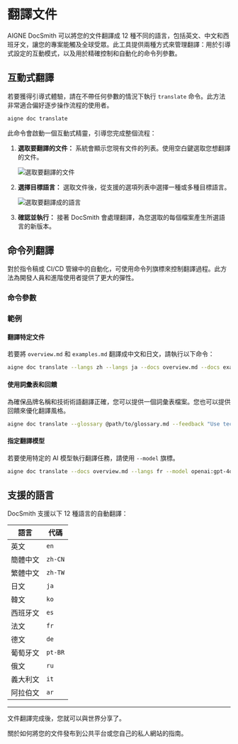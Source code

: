 # 翻譯文件

AIGNE DocSmith 可以將您的文件翻譯成 12 種不同的語言，包括英文、中文和西班牙文，讓您的專案能觸及全球受眾。此工具提供兩種方式來管理翻譯：用於引導式設定的互動模式，以及用於精確控制和自動化的命令列參數。

## 互動式翻譯

若要獲得引導式體驗，請在不帶任何參數的情況下執行 `translate` 命令。此方法非常適合偏好逐步操作流程的使用者。

```bash
aigne doc translate
```

此命令會啟動一個互動式精靈，引導您完成整個流程：

1.  **選取要翻譯的文件：** 系統會顯示您現有文件的列表。使用空白鍵選取您想翻譯的文件。

    ![選取要翻譯的文件](https://docsmith.aigne.io/image-bin/uploads/e2cf5fa45aa856c406a444fb4665ed2d.png)

2.  **選擇目標語言：** 選取文件後，從支援的選項列表中選擇一種或多種目標語言。

    ![選取要翻譯成的語言](https://docsmith.aigne.io/image-bin/uploads/2e243a2488f2060a693fe0ac0c8fb5ad.png)

3.  **確認並執行：** 接著 DocSmith 會處理翻譯，為您選取的每個檔案產生所選語言的新版本。

## 命令列翻譯

對於指令稿或 CI/CD 管線中的自動化，可使用命令列旗標來控制翻譯過程。此方法為開發人員和進階使用者提供了更大的彈性。

### 命令參數

<x-field-group>
  <x-field data-name="--langs" data-type="string" data-required="false" data-desc="指定一個目標語言。此旗標可多次使用以包含多種語言（例如，--langs zh --langs ja）。"></x-field>
  <x-field data-name="--docs" data-type="string" data-required="false" data-desc="指定要翻譯的文件路徑。此旗標也可多次使用以進行批次翻譯。"></x-field>
  <x-field data-name="--feedback" data-type="string" data-required="false" data-desc="向 AI 提供建議以引導翻譯品質（例如，--feedback &quot;使用正式語氣&quot;）。"></x-field>
  <x-field data-name="--glossary" data-type="string" data-required="false" data-desc="使用 Markdown 格式的詞彙表檔案，以確保特定術語的一致性（例如，--glossary @path/to/glossary.md）。"></x-field>
  <x-field data-name="--model" data-type="string" data-required="false" data-desc="指定要使用的翻譯模型，例如 'openai:gpt-4o' 或 'anthropic:claude-sonnet-4-5'。"></x-field>
</x-field-group>

### 範例

#### 翻譯特定文件

若要將 `overview.md` 和 `examples.md` 翻譯成中文和日文，請執行以下命令：

```bash
aigne doc translate --langs zh --langs ja --docs overview.md --docs examples.md
```

#### 使用詞彙表和回饋

為確保品牌名稱和技術術語翻譯正確，您可以提供一個詞彙表檔案。您也可以提供回饋來優化翻譯風格。

```bash
aigne doc translate --glossary @path/to/glossary.md --feedback "Use technical terminology consistently" --docs overview.md --langs de
```

#### 指定翻譯模型

若要使用特定的 AI 模型執行翻譯任務，請使用 `--model` 旗標。

```bash
aigne doc translate --docs overview.md --langs fr --model openai:gpt-4o
```

## 支援的語言

DocSmith 支援以下 12 種語言的自動翻譯：

| 語言 | 代碼 |
| -------------------- | ------- |
| 英文 | `en` |
| 簡體中文 | `zh-CN` |
| 繁體中文 | `zh-TW` |
| 日文 | `ja` |
| 韓文 | `ko` |
| 西班牙文 | `es` |
| 法文 | `fr` |
| 德文 | `de` |
| 葡萄牙文 | `pt-BR` |
| 俄文 | `ru` |
| 義大利文 | `it` |
| 阿拉伯文 | `ar` |

---

文件翻譯完成後，您就可以與世界分享了。

<x-card data-title="下一步：發布您的文件" data-icon="lucide:upload-cloud" data-href="/features/publish-your-docs" data-cta="閱讀更多">
  關於如何將您的文件發布到公共平台或您自己的私人網站的指南。
</x-card>